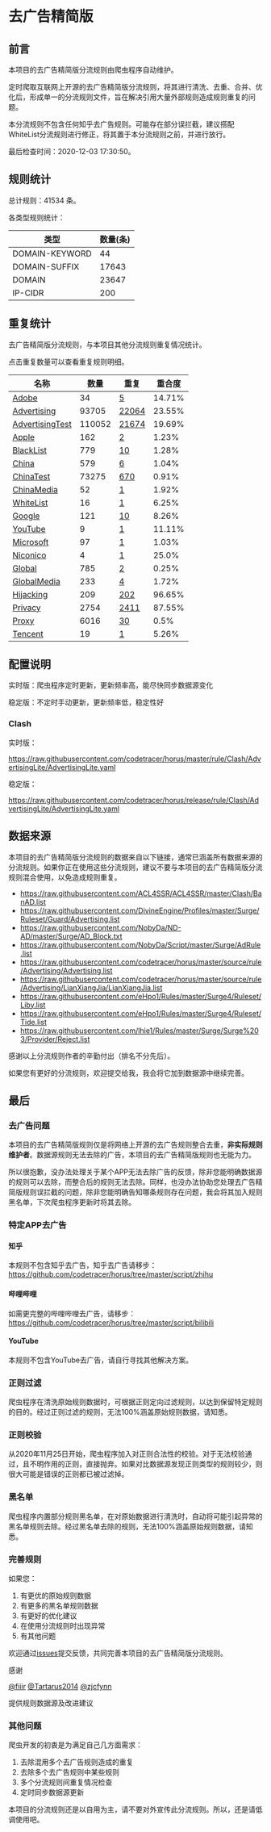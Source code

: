 # 去广告精简版

## 前言

本项目的去广告精简版分流规则由爬虫程序自动维护。

定时爬取互联网上开源的去广告精简版分流规则，将其进行清洗、去重、合并、优化后，形成单一的分流规则文件，旨在解决引用大量外部规则造成规则重复的问题。

本分流规则不包含任何知乎去广告规则。可能存在部分误拦截，建议搭配WhiteList分流规则进行修正，将其置于本分流规则之前，并进行放行。



最后检查时间：2020-12-03 17:30:50。

## 规则统计

总计规则：41534 条。

各类型规则统计：

| 类型 | 数量(条) |
| ---- | ---- |
| DOMAIN-KEYWORD | 44 |
| DOMAIN-SUFFIX | 17643 |
| DOMAIN | 23647 |
| IP-CIDR | 200 |
## 重复统计

去广告精简版分流规则，与本项目其他分流规则重复情况统计。

点击重复数量可以查看重复规则明细。

| 名称 | 数量 | 重复 | 重合度 |
| ---- | ---- | ---- | ------ |
|  [Adobe](https://github.com/codetracer/horus/tree/master/rule/Clash/Adobe)    | 34   | [5](https://github.com/codetracer/horus/tree/master/rule/Clash/AdvertisingLite/Repeat.list)   |   14.71% |
|  [Advertising](https://github.com/codetracer/horus/tree/master/rule/Clash/Advertising)    | 93705   | [22064](https://github.com/codetracer/horus/tree/master/rule/Clash/AdvertisingLite/Repeat.list)   |   23.55% |
|  [AdvertisingTest](https://github.com/codetracer/horus/tree/master/rule/Clash/AdvertisingTest)    | 110052   | [21674](https://github.com/codetracer/horus/tree/master/rule/Clash/AdvertisingLite/Repeat.list)   |   19.69% |
|  [Apple](https://github.com/codetracer/horus/tree/master/rule/Clash/Apple)    | 162   | [2](https://github.com/codetracer/horus/tree/master/rule/Clash/AdvertisingLite/Repeat.list)   |   1.23% |
|  [BlackList](https://github.com/codetracer/horus/tree/master/rule/Clash/BlackList)    | 779   | [10](https://github.com/codetracer/horus/tree/master/rule/Clash/AdvertisingLite/Repeat.list)   |   1.28% |
|  [China](https://github.com/codetracer/horus/tree/master/rule/Clash/China)    | 579   | [6](https://github.com/codetracer/horus/tree/master/rule/Clash/AdvertisingLite/Repeat.list)   |   1.04% |
|  [ChinaTest](https://github.com/codetracer/horus/tree/master/rule/Clash/ChinaTest)    | 73275   | [670](https://github.com/codetracer/horus/tree/master/rule/Clash/AdvertisingLite/Repeat.list)   |   0.91% |
|  [ChinaMedia](https://github.com/codetracer/horus/tree/master/rule/Clash/ChinaMedia)    | 52   | [1](https://github.com/codetracer/horus/tree/master/rule/Clash/AdvertisingLite/Repeat.list)   |   1.92% |
|  [WhiteList](https://github.com/codetracer/horus/tree/master/rule/Clash/WhiteList)    | 16   | [1](https://github.com/codetracer/horus/tree/master/rule/Clash/AdvertisingLite/Repeat.list)   |   6.25% |
|  [Google](https://github.com/codetracer/horus/tree/master/rule/Clash/Google)    | 121   | [10](https://github.com/codetracer/horus/tree/master/rule/Clash/AdvertisingLite/Repeat.list)   |   8.26% |
|  [YouTube](https://github.com/codetracer/horus/tree/master/rule/Clash/YouTube)    | 9   | [1](https://github.com/codetracer/horus/tree/master/rule/Clash/AdvertisingLite/Repeat.list)   |   11.11% |
|  [Microsoft](https://github.com/codetracer/horus/tree/master/rule/Clash/Microsoft)    | 97   | [1](https://github.com/codetracer/horus/tree/master/rule/Clash/AdvertisingLite/Repeat.list)   |   1.03% |
|  [Niconico](https://github.com/codetracer/horus/tree/master/rule/Clash/Niconico)    | 4   | [1](https://github.com/codetracer/horus/tree/master/rule/Clash/AdvertisingLite/Repeat.list)   |   25.0% |
|  [Global](https://github.com/codetracer/horus/tree/master/rule/Clash/Global)    | 785   | [2](https://github.com/codetracer/horus/tree/master/rule/Clash/AdvertisingLite/Repeat.list)   |   0.25% |
|  [GlobalMedia](https://github.com/codetracer/horus/tree/master/rule/Clash/GlobalMedia)    | 233   | [4](https://github.com/codetracer/horus/tree/master/rule/Clash/AdvertisingLite/Repeat.list)   |   1.72% |
|  [Hijacking](https://github.com/codetracer/horus/tree/master/rule/Clash/Hijacking)    | 209   | [202](https://github.com/codetracer/horus/tree/master/rule/Clash/AdvertisingLite/Repeat.list)   |   96.65% |
|  [Privacy](https://github.com/codetracer/horus/tree/master/rule/Clash/Privacy)    | 2754   | [2411](https://github.com/codetracer/horus/tree/master/rule/Clash/AdvertisingLite/Repeat.list)   |   87.55% |
|  [Proxy](https://github.com/codetracer/horus/tree/master/rule/Clash/Proxy)    | 6016   | [30](https://github.com/codetracer/horus/tree/master/rule/Clash/AdvertisingLite/Repeat.list)   |   0.5% |
|  [Tencent](https://github.com/codetracer/horus/tree/master/rule/Clash/Tencent)    | 19   | [1](https://github.com/codetracer/horus/tree/master/rule/Clash/AdvertisingLite/Repeat.list)   |   5.26% |
## 配置说明

实时版：爬虫程序定时更新，更新频率高，能尽快同步数据源变化

稳定版：不定时手动更新，更新频率低，稳定性好

### Clash 
实时版：

https://raw.githubusercontent.com/codetracer/horus/master/rule/Clash/AdvertisingLite/AdvertisingLite.yaml

稳定版：

https://raw.githubusercontent.com/codetracer/horus/release/rule/Clash/AdvertisingLite/AdvertisingLite.yaml

## 数据来源

本项目的去广告精简版分流规则的数据来自以下链接，通常已涵盖所有数据来源的分流规则。如果你正在使用这些分流规则，建议不要与本项目的去广告精简版分流规则混合使用，以免造成规则重复。

- https://raw.githubusercontent.com/ACL4SSR/ACL4SSR/master/Clash/BanAD.list
- https://raw.githubusercontent.com/DivineEngine/Profiles/master/Surge/Ruleset/Guard/Advertising.list
- https://raw.githubusercontent.com/NobyDa/ND-AD/master/Surge/AD_Block.txt
- https://raw.githubusercontent.com/NobyDa/Script/master/Surge/AdRule.list
- https://raw.githubusercontent.com/codetracer/horus/master/source/rule/Advertising/Advertising.list
- https://raw.githubusercontent.com/codetracer/horus/master/source/rule/Advertising/LianXiangJia/LianXiangJia.list
- https://raw.githubusercontent.com/eHpo1/Rules/master/Surge4/Ruleset/Liby.list
- https://raw.githubusercontent.com/eHpo1/Rules/master/Surge4/Ruleset/Tide.list
- https://raw.githubusercontent.com/lhie1/Rules/master/Surge/Surge%203/Provider/Reject.list


感谢以上分流规则作者的辛勤付出（排名不分先后）。

如果您有更好的分流规则，欢迎提交给我，我会将它加到数据源中继续完善。

## 最后

### 去广告问题

本项目的去广告精简版规则仅是将网络上开源的去广告规则整合去重，**非实际规则维护者**。数据源规则无法去除的广告，本项目的去广告精简版规则也无能为力。

所以很抱歉，没办法处理关于某个APP无法去除广告的反馈，除非您能明确数据源的规则可以去除，而整合后的规则无法去除。同样，也没办法协助您处理去广告精简版规则误拦截的问题，除非您能明确告知哪条规则存在问题，我会将其加入规则黑名单，下次爬虫程序更新时将其去除。

### 特定APP去广告

#### 知乎

本规则不包含知乎去广告，知乎去广告请移步：https://github.com/codetracer/horus/tree/master/script/zhihu

#### 哔哩哔哩

如需更完整的哔哩哔哩去广告，请移步：https://github.com/codetracer/horus/tree/master/script/bilibili

#### YouTube

本规则不包含YouTube去广告，请自行寻找其他解决方案。

### 正则过滤

爬虫程序在清洗原始规则数据时，可根据正则定向过滤规则，以达到保留特定规则的目的。经过正则过滤的规则，无法100%涵盖原始规则数据，请知悉。

### 正则校验

从2020年11月25日开始，爬虫程序加入对正则合法性的校验。对于无法校验通过，且不明作用的正则，直接抛弃。如果对比数据源发现正则类型的规则较少，则很大可能是错误的正则都已被过滤掉。

### 黑名单

爬虫程序内置部分规则黑名单，在对原始数据进行清洗时，自动将可能引起异常的黑名单规则去除。经过黑名单去除的规则，无法100%涵盖原始规则数据，请知悉。

### 完善规则

如果您：

1. 有更优的原始规则数据
2. 有更多的黑名单规则数据
3. 有更好的优化建议
4. 在使用分流规则时出现异常
5. 有其他问题

欢迎通过[issues](https://github.com/codetracer/horus/issues/new)提交反馈，共同完善本项目的去广告精简版分流规则。

感谢

[@fiiir](https://github.com/fiiir) [@Tartarus2014](https://github.com/Tartarus2014) [@zjcfynn](https://github.com/zjcfynn) 

提供规则数据源及改进建议

### 其他问题

爬虫开发的初衷是为满足自己几方面需求：

1. 去除混用多个去广告规则造成的重复
2. 去除多个去广告规则中某些规则
3. 多个分流规则间重复情况检查
4. 定时同步数据源更新

本项目的分流规则还是以自用为主，请不要对外宣传此分流规则。所以，还是请低调使用吧。